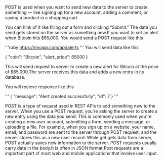 POST is used when you want to send new data to the server to create something — like signing up for a new account, adding a comment, or saving a product in a shopping cart.

 You can hink of it like filling out a form and clicking “Submit.” The data you send gets stored on the server as something new.If you want to set an alert when Bitcoin hits $65,000. You would send a POST request like this

 '''ruby
 https://myapp.com/api/alerts
 '''
You will send data like this 

{
  "coin": "Bitcoin",
  "alert_price": 65000
}

This will send request to server to  create a new alert for Bitcoin at the price of $65,000.The server receives this data and adds a new entry in its database.

You will recieve response like this

'''
{
  "message": "Alert created successfully",
  "id": 7
}
'''

POST is a type of request used in REST APIs to add something new to the server. When you use a POST request, you're asking the server to create a new entry using the data you send. This is commonly used when you're creating a new user account, submitting a form, sending a message, or uploading a file. For example, when you sign up on a website, your name, email, and password are sent to the server through  POST request, and the server stores this as a new user record. While get gets data from server, POST actually saves new information to the server. POST requests usually carry data in the body.It is  often in JSON format.Post requests are a important part of most web and mobile applications that involve user input.


